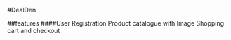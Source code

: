 #DealDen

##features
 ####User Registration
     Product catalogue with Image
     Shopping cart and checkout
     
